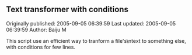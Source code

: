 ## Text transformer with conditions

Originally published: 2005-09-05 06:39:59
Last updated: 2005-09-05 06:39:59
Author: Baiju M

This script use an efficient way to tranform a file's\ntext to something else, with conditions for few lines.